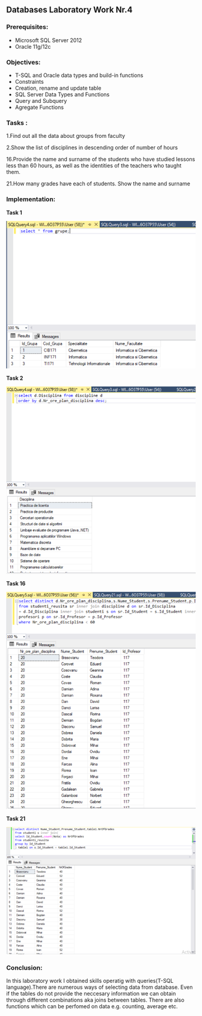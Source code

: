 ## Databases Laboratory Work Nr.4


### Prerequisites:
  - Microsoft SQL Server 2012
  - Oracle 11g/12c

### Objectives:
  - T-SQL and Oracle data types and build-in functions
  - Constraints
  - Creation, rename and update table
  - SQL Server Data Types and Functions
  - Query and Subquery
  - Agregate Functions
  
  
### Tasks : 

1.Find out all the data about groups from faculty  

2.Show the list of disciplines in descending order of number of hours  

16.Provide the name and surname of the students who have studied lessons less than 60 hours,
as well as the identities of the teachers who taught them.

21.How many grades have each of students. Show the name and surname 


### Implementation:
**Task 1**  

![](https://github.com/DEMENCI/BCD-Laboratories-readme/blob/master/Laboratory4/Pictures/task1.png) 

**Task 2** 

![](https://github.com/DEMENCI/BCD-Laboratories-readme/blob/master/Laboratory4/Pictures/task2.png) 

**Task 16**

![](https://github.com/DEMENCI/BCD-Laboratories-readme/blob/master/Laboratory4/Pictures/task16.png) 

**Task 21**


![](https://github.com/DEMENCI/BCD-Laboratories-readme/blob/master/Laboratory4/Pictures/task21.png) 


### Conclusion: 
   In this laboratory work I obtained skills operatig with queries(T-SQL language).There are numerous ways of selecting data 
   from database. Even if the tables do not provide the neccesary information we can obtain through different combinations aka 
   joins between tables. There are also functions which can be perfomed on data e.g. counting, average etc.
